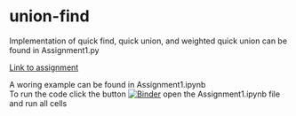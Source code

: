 # union-find

Implementation of quick find, quick union, and weighted quick union can be found in Assignment1.py

[Link to assignment](https://datsoftlyngby.github.io/soft2020spring/resources/73af56b5-01-assignment-union-find.pdf)

A woring example can be found in Assignment1.ipynb  
To run the code click the button [![Binder](https://mybinder.org/badge_logo.svg)](https://mybinder.org/v2/gh/SoftwareAlgorithms/union-find/master) open the Assignment1.ipynb file and run all cells
